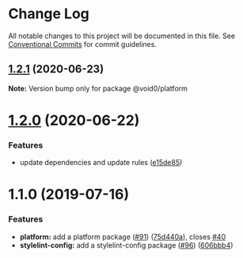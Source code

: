 # Change Log

All notable changes to this project will be documented in this file.
See [Conventional Commits](https://conventionalcommits.org) for commit guidelines.

## [1.2.1](https://github.com/1void0/utils/compare/@void0/platform@1.2.0...@void0/platform@1.2.1) (2020-06-23)

**Note:** Version bump only for package @void0/platform





# [1.2.0](https://github.com/1void0/utils/compare/@void0/platform@1.1.0...@void0/platform@1.2.0) (2020-06-22)


### Features

* update dependencies and update rules ([e15de85](https://github.com/1void0/utils/commit/e15de8526c8a3d2934910fff656546ecced62f86))





# 1.1.0 (2019-07-16)


### Features

* **platform:** add a platform package ([#91](https://github.com/1void0/utils/issues/91)) ([75d440a](https://github.com/1void0/utils/commit/75d440a)), closes [#40](https://github.com/1void0/utils/issues/40)
* **stylelint-config:** add a stylelint-config package ([#96](https://github.com/1void0/utils/issues/96)) ([606bbb4](https://github.com/1void0/utils/commit/606bbb4))
